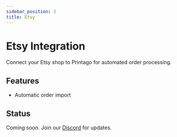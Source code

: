 ```yaml
---
sidebar_position: 2
title: Etsy
---
```


# Etsy Integration

Connect your Etsy shop to Printago for automated order processing.

## Features

- Automatic order import

## Status

Coming soon. Join our [Discord](https://discord.gg/RCFA2u99De) for updates.
